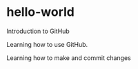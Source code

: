 # hello-world
Introduction to GitHub

Learning how to use GitHub.

Learning how to make and commit changes
